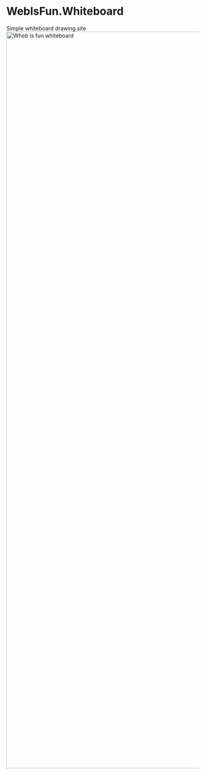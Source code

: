 # WebIsFun.Whiteboard
Simple whiteboard drawing site
<img width="1920" alt="Wheb is fun whiteboard" src="https://user-images.githubusercontent.com/63617484/232120156-baf03a90-8a2a-4b0a-840e-e539ed0b01ea.png">
